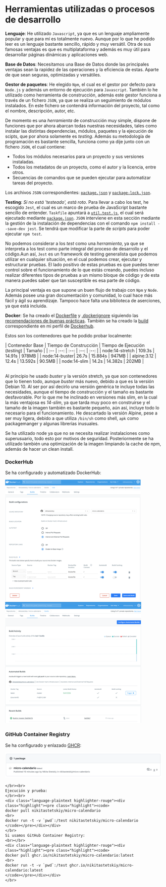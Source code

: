 # Herramientas utilizadas o procesos de desarrollo

**Lenguaje**: He utilizado `Javascript`, ya que es un lenguaje ampliamente popular y que para mí es totalmente nuevo. Aunque por lo que he podido leer es un lenguaje bastante sencillo, rápido y muy versátil. Otra de sus famosas ventajas es que es multiplataforma y además es muy útil para desarrollar páginas dinámicas y aplicaciones web.

**Base de Datos**: Necesitamos una Base de Datos donde las principales ventajas sean la rapidez de las operaciones y la eficiencia de estas. Aparte de que sean seguras, optimizadas y versátiles. 

**Gestor de paquetes**: He elegido `Npm`, el cual es el gestor por defecto para `Node.js` y además un entorno de ejecución para `Javascript`. También lo he utilizado como herramienta de construcción, además este gestor funciona a través de un fichero `JSON`, ya que se realiza un seguimiento de módulos instalados. En este fichero se contendrá información del proyecto, tal como el nombre, descripción, autor, etc.

De momento es una *herramienta* de construcción muy simple, dispone de funciones que por ahora abarcan todas nuestras necesidades, tales como instalar las distintas dependencias, módulos, paquetes y la ejecución de scipts, que por ahora solamente es *testing*. Además su metodología de programación es bastante sencilla, funciona como ya dije junto con un fichero `JSON`, el cual contiene:

- Todos los módulos necesarios para un proyecto y sus versiones instaladas.
- Todos los metadatos de un proyecto, como el autor y la licencia, entre otros.
- Secuencias de comandos que se pueden ejecutar para automatizar tareas del proyecto.

Los archivos `JSON` correspondientes: [`package.json`](../package.json) y [`package-lock.json`](../package-lock.json).

**Testing**: *Si no está 'testeado', está roto*. Para llevar a cabo los test, he escogido `Jest`, el cual es un marco de prueba de JavaScript bastante sencillo de entender. `Taskfile` apuntará a [`util.test.js`](../test/util.test.js), el cual será ejecutado mediante [`package.json`](../package.json). `JSON` interviene en esta sección mediante la gestión de la instalación de dependencias con el comando `npm install --save-dev jest`. Se tendrá que modificar la parte de *scripts* para poder ejecutar `npm test`.

No podemos considerar a los *test* como una *herramienta*, ya que se interpreta a los test como parte integral del proceso de desarrollo y el código.Aun así, `Jest` es un framework de testing generalista que podemos utilizar en cualquier situación, en el cual podemos crear, ejecutar y estructurar pruebas. El lado positivo de estas pruebas es que puedes tener control sobre el funcionamiento de lo que estás creando, puedes incluso realizar diferentes tipos de pruebas a un mismo bloque de código y de esta manera puedes saber que tan susceptible es esa parte de código.

La principal ventaja es que supone un buen flujo de trabajo con `Npm` y `Node`. Además posee una gran documentación y comunidad, lo cual hace más fácil y ágil su aprendizaje. Tampoco hace falta una biblioteca de aserciones, ya que está incluida.

**Docker**: Se ha creado el [Dockerfile](../Dockerfile) y [.dockerignore](../.dockerignore) siguiendo las [recomendaciones de buenas prácticas](https://docs.docker.com/engine/reference/builder/). También se ha creado la [build](https://hub.docker.com/r/nikitastetskiy/micro-calendario/builds) correspondiente en mi perfil de [Dockerhub](https://hub.docker.com/u/nikitastetskiy).

Estos son los contenedores que he podido probar localmente:

| Contenedor Base | Tiempo de Construcción | Tiempo de Ejecución (*testing*) | Tamaño |
| :-- | :--: | :--: | :--: | :--: |
| node:14-stretch | 109.3s | 14.91s | 978MB |
| node:14-buster| 26.7s | 15.884s | 947MB |
| alpine:3.12 | 12.4s | 13.592s | 90.5MB |
| node:14-slim | 14.2s | 14.382s | 202MB |

<br>Al principio he usado *buster* y la versión stretch, ya que son contenedores que lo tienen todo, aunque *buster* más nuevo, debido a que es la versión Debian 10. Al ser por así decirlo una versión genérica te incluye todas las necesidades, aunque el tiempo de construcción y el tamaño es bastante desfavorable. Por lo que me he inclinado en versiones más slim, en la cual la más ventajosa es *14-slim*, ya que tarda muy poco en construirse y el tamaño de la imagen también es bastante pequeño, aún así, incluye todo lo necesario para el funcionamiento. He descartado la versión Alpine, pese a ser muy ligera, debido a que utiliza `/bin/sh` como shell, `apk` como packagemanger y algunas librerías inusuales.

Se ha utilizado node ya que no se necesita realizar instalaciones como superusuario, todo esto por motivos de seguridad. Posteriormente se ha utilizado también una optimización de la imagen limpiando la cache de npm, además de hacer un clean install.

### DockerHub

Se ha configurado y automatizado DockerHub:

<img src="../docs/img/miconfig2.png" alt="drawing" width="437"/>
<img src="../docs/img/docker1.png" alt="drawing" width="439"/>

### GitHub Container Registry

Se ha configurado y enlazado [GHCR](https://github.com/nikitastetskiy?tab=packages&repo_name=micro-calendario):

<img src="../docs/img/docker2.png" alt="drawing"/>

    </br><br>
    Ejecución y prueba:
    </br><br>
    <div class="language-plaintext highlighter-rouge"><div class="highlight"><pre class="highlight"><code>
    docker pull nikitastetskiy/micro-calendario
    <br>
    docker run -t -v `pwd`:/test nikitastetskiy/micro-calendario
    </code></pre></div></div>
    </br>
    Si usamos GitHub Container Registry:
    <br></br>
    <div class="language-plaintext highlighter-rouge"><div class="highlight"><pre class="highlight"><code>
    docker pull ghcr.io/nikitastetskiy/micro-calendario:latest
    <br>
    docker run -t -v `pwd`:/test ghcr.io/nikitastetskiy/micro-calendario:latest
    </code></pre></div></div>
    </br>